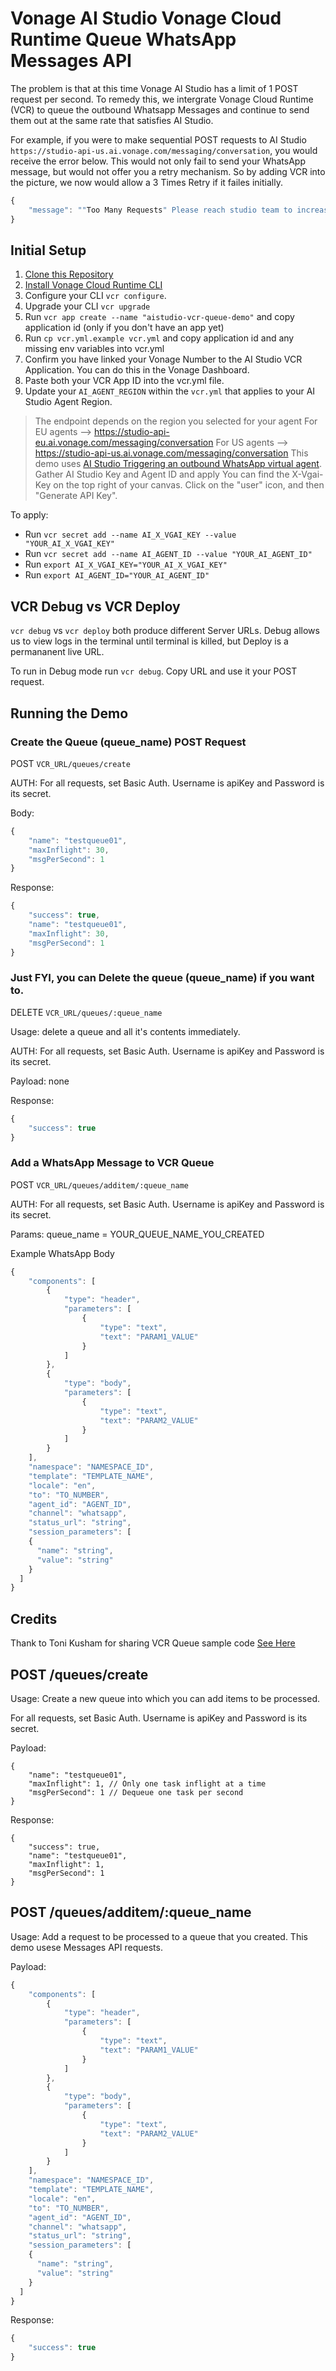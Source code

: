 # Vonage AI Studio Vonage Cloud Runtime Queue WhatsApp Messages API

The problem is that at this time Vonage AI Studio has a limit of 1 POST request per second. To remedy this, we intergrate Vonage Cloud Runtime (VCR) to queue the outbound Whatsapp Messages and continue to send them out at the same rate that satisfies AI Studio.

For example, if you were to make sequential POST requests to AI Studio `https://studio-api-us.ai.vonage.com/messaging/conversation`, you would receive the error below. This would not only fail to send your WhatsApp message, but would not offer you a retry mechanism. So by adding VCR into the picture, we now would allow a 3 Times Retry if it failes initially.

```js
{
    "message": ""Too Many Requests" Please reach studio team to increase rate limit at ai.support@vonage.com."
}
```

## Initial Setup

1. [Clone this Repository]()
2. [Install Vonage Cloud Runtime CLI](https://developer.vonage.com/en/vonage-cloud-runtime/getting-started/working-locally?source=vonage-cloud-runtime)
3. Configure your CLI `vcr configure`.
4. Upgrade your CLI `vcr upgrade`
5. Run `vcr app create --name "aistudio-vcr-queue-demo"` and copy application id (only if you don't have an app yet)
6. Run `cp vcr.yml.example vcr.yml` and copy application id and any missing env variables into vcr.yml
7. Confirm you have linked your Vonage Number to the AI Studio VCR Application. You can do this in the Vonage Dashboard.
8. Paste both your VCR App ID into the vcr.yml file.
9. Update your `AI_AGENT_REGION` within the `vcr.yml` that applies to your AI Studio Agent Region.

> The endpoint depends on the region you selected for your agent
> For EU agents --> https://studio-api-eu.ai.vonage.com/messaging/conversation
> For US agents --> https://studio-api-us.ai.vonage.com/messaging/conversation
> This demo uses [AI Studio Triggering an outbound WhatsApp virtual agent](https://studio.docs.ai.vonage.com/whatsapp/get-started/triggering-an-outbound-whatsapp-virtual-agent).
> Gather AI Studio Key and Agent ID and apply
> You can find the X-Vgai-Key on the top right of your canvas. Click on the "user" icon, and then "Generate API Key".

To apply:

- Run `vcr secret add --name AI_X_VGAI_KEY --value "YOUR_AI_X_VGAI_KEY"`
- Run `vcr secret add --name AI_AGENT_ID --value "YOUR_AI_AGENT_ID"`
- Run `export AI_X_VGAI_KEY="YOUR_AI_X_VGAI_KEY"`
- Run `export AI_AGENT_ID="YOUR_AI_AGENT_ID"`

## VCR Debug vs VCR Deploy

`vcr debug` vs `vcr deploy` both produce different Server URLs. Debug allows us to view logs in the terminal until terminal is killed, but Deploy is a permananent live URL.

To run in Debug mode run `vcr debug`. Copy URL and use it your POST request.

## Running the Demo

### Create the Queue (queue_name) POST Request

POST `VCR_URL/queues/create`

AUTH: For all requests, set Basic Auth. Username is apiKey and Password is its secret.

Body:

```js
{
    "name": "testqueue01",
    "maxInflight": 30,
    "msgPerSecond": 1
}
```

Response:

```js
{
    "success": true,
    "name": "testqueue01",
    "maxInflight": 30,
    "msgPerSecond": 1
}
```

### Just FYI, you can Delete the queue (queue_name) if you want to.

DELETE `VCR_URL/queues/:queue_name`

Usage: delete a queue and all it's contents immediately.

AUTH: For all requests, set Basic Auth. Username is apiKey and Password is its secret.

Payload: none

Response:

```js
{
    "success": true
}
```

### Add a WhatsApp Message to VCR Queue

POST `VCR_URL/queues/additem/:queue_name`

AUTH: For all requests, set Basic Auth. Username is apiKey and Password is its secret.

Params: queue_name = YOUR_QUEUE_NAME_YOU_CREATED

Example WhatsApp Body

```js
{
    "components": [
        {
            "type": "header",
            "parameters": [
                {
                    "type": "text",
                    "text": "PARAM1_VALUE"
                }
            ]
        },
        {
            "type": "body",
            "parameters": [
                {
                    "type": "text",
                    "text": "PARAM2_VALUE"
                }
            ]
        }
    ],
    "namespace": "NAMESPACE_ID",
    "template": "TEMPLATE_NAME",
    "locale": "en",
    "to": "TO_NUMBER",
    "agent_id": "AGENT_ID",
    "channel": "whatsapp",
    "status_url": "string",
    "session_parameters": [
    {
      "name": "string",
      "value": "string"
    }
  ]
}
```

## Credits

Thank to Toni Kusham for sharing VCR Queue sample code [See Here](https://github.com/klapperkopp/vcr-simple-queue-demo/tree/add-optional-filters-and-checks)

## POST /queues/create

Usage: Create a new queue into which you can add items to be processed.

For all requests, set Basic Auth. Username is apiKey and Password is its secret.

Payload:

```
{
    "name": "testqueue01",
    "maxInflight": 1, // Only one task inflight at a time
    "msgPerSecond": 1 // Dequeue one task per second
}
```

Response:

```
{
    "success": true,
    "name": "testqueue01",
    "maxInflight": 1,
    "msgPerSecond": 1
}
```

## POST /queues/additem/:queue_name

Usage: Add a request to be processed to a queue that you created. This demo usese Messages API requests.

Payload:

```js
{
    "components": [
        {
            "type": "header",
            "parameters": [
                {
                    "type": "text",
                    "text": "PARAM1_VALUE"
                }
            ]
        },
        {
            "type": "body",
            "parameters": [
                {
                    "type": "text",
                    "text": "PARAM2_VALUE"
                }
            ]
        }
    ],
    "namespace": "NAMESPACE_ID",
    "template": "TEMPLATE_NAME",
    "locale": "en",
    "to": "TO_NUMBER",
    "agent_id": "AGENT_ID",
    "channel": "whatsapp",
    "status_url": "string",
    "session_parameters": [
    {
      "name": "string",
      "value": "string"
    }
  ]
}
```

Response:

```js
{
    "success": true
}
```
